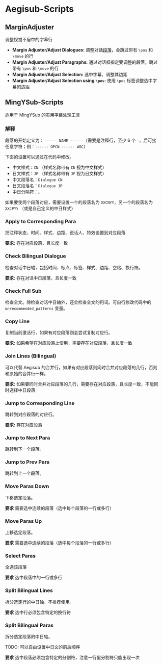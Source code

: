 # Aegisub-Scripts

## MarginAdjuster

调整视觉不居中的字幕行

- **Margin Adjuster/Adjust Dialogues:** 调整对话[段落](#解释)，会跳过带有 `\pos` 和 `\move` 的行
- **Margin Adjuster/Adjust Paragraphs:** 通过对话框指定要调整的段落，跳过带有 `\pos` 和 `\move` 的行
- **Margin Adjuster/Adjust Selection:** 选中字幕，调整其边距
- **Margin Adjuster/Adjust Selection using `\pos`:** 使用 `\pos` 标签调整选中字幕的边距

## MingYSub-Scripts

适用于 MingYSub 的实用字幕处理工具

### 解释

段落的开始定义为：`------ NAME ------`（需要是注释行，至少 6 个 `-`，后可接任意字符；例：`------ OPCN ------ ABC`）

下面的设置可以通过在代码中修改。
- 中文样式：`CN` （样式名称带有 `CN` 视为中文样式）
- 日文样式：`JP` （样式名称带有 `JP` 视为日文样式）
- 中文段落名：`Dialogue CN`
- 日文段落名：`Dialogue JP`
- 中日分隔符：`。`

如果要使两个段落对应，需要设置一个的段落名为 `XXCNYY`，另一个的段落名为 `XXJPYY` （或是自己定义的中日样式）

### Apply to Corresponding Para

把注释状态、时间、样式、边距、说话人、特效设置到对应段落

**要求:** 存在对应段落，且长度一致

### Check Bilingual Dialogue

检查对话中日轴，包括时间、标点、标签、样式、边距、空格、换行符。

**要求:** 存在对话中日段落，且长度一致

### Check Full Sub

检查全文。除检查对话中日轴外，还会检查全文的用词。可自行修改代码中的 `unrecommended_patterns` 变量。

### Copy Line

复制当前激活行，如果有对应段落则会尝试复制对应行。

**要求:** 如果希望在对应段落上使用，需要存在对应段落，且长度一致

### Join Lines (Bilingual)

可以代替 Aegisub 的合并行，如果有对应段落则同时合并对应段落的几行，否则和原始的合并行一样。

**要求:** 如果要同时合并对应段落的几行，需要存在对应段落，且长度一致，不能同时选择中日段落

### Jump to Corresponding Line

跳转到对应段落的对应行。

**要求:** 存在对应段落

### Jump to Next Para

跳转到下一个段落。

### Jump to Prev Para

跳转到上一个段落。

### Move Paras Down

下移选定段落。

**要求** 需要选中连续的段落（选中每个段落的一行或多行）

### Move Paras Up

上移选定段落。

**要求** 需要选中连续的段落（选中每个段落的一行或多行）

### Select Paras

全选该段落

**要求** 选中段落中的一行或多行

### Split Bilingual Lines

拆分选定行的中日轴，不推荐使用。

**要求** 选中行必须包含特定的换行符

### Split Bilingual Paras

拆分选定段落的中日轴。

TODO: 可以自由设置中日文的前后顺序

**要求** 选中段落必须包含特定的分割符，注意一行里分割符只能出现一次

